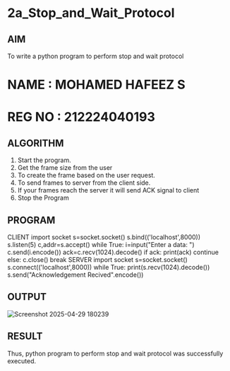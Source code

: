 # 2a_Stop_and_Wait_Protocol
## AIM 
To write a python program to perform stop and wait protocol
# NAME : MOHAMED HAFEEZ S
# REG NO : 212224040193
## ALGORITHM
1. Start the program.
2. Get the frame size from the user
3. To create the frame based on the user request.
4. To send frames to server from the client side.
5. If your frames reach the server it will send ACK signal to client
6. Stop the Program
## PROGRAM
CLIENT
 import socket
 s=socket.socket()
 s.bind(('localhost',8000))
 s.listen(5)
 c,addr=s.accept()
 while True:
 i=input("Enter a data: ")
 c.send(i.encode())
 ack=c.recv(1024).decode()
 if ack:
 print(ack)
 continue
 else:
 c.close()
 break
 SERVER
 import socket
 s=socket.socket()
 s.connect(('localhost',8000))
 while True:
 print(s.recv(1024).decode())
 s.send("Acknowledgement Recived".encode())
## OUTPUT
![Screenshot 2025-04-29 180239](https://github.com/user-attachments/assets/5d355106-2746-451e-88a6-7565b2d66477)
## RESULT
Thus, python program to perform stop and wait protocol was successfully executed.
